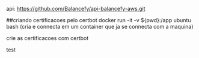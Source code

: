 api:
https://github.com/Balancefy/api-balancefy-aws.git

##criando certificacoes pelo certbot
docker run -it -v ${pwd}:/app ubuntu bash
(cria e connecta em um container que ja se connecta com a maquina)

crie as certificacoes com certbot

test
